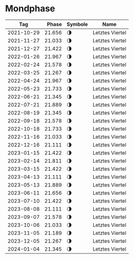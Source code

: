 # Mondphase

Tag        | Phase  | Symbole | Name
-----------|-------:|---|---
2021-10-29 | 21.656 | 🌗 | Letztes Viertel
2021-11-27 | 21.033 | 🌗 | Letztes Viertel
2021-12-27 | 21.422 | 🌗 | Letztes Viertel
2022-01-26 | 21.967 | 🌗 | Letztes Viertel
2022-02-24 | 21.578 | 🌗 | Letztes Viertel
2022-03-25 | 21.267 | 🌗 | Letztes Viertel
2022-04-24 | 21.967 | 🌗 | Letztes Viertel
2022-05-23 | 21.733 | 🌗 | Letztes Viertel
2022-06-21 | 21.345 | 🌗 | Letztes Viertel
2022-07-21 | 21.889 | 🌗 | Letztes Viertel
2022-08-19 | 21.345 | 🌗 | Letztes Viertel
2022-09-18 | 21.578 | 🌗 | Letztes Viertel
2022-10-18 | 21.733 | 🌗 | Letztes Viertel
2022-11-16 | 21.033 | 🌗 | Letztes Viertel
2022-12-16 | 21.111 | 🌗 | Letztes Viertel
2023-01-15 | 21.422 | 🌗 | Letztes Viertel
2023-02-14 | 21.811 | 🌗 | Letztes Viertel
2023-03-15 | 21.422 | 🌗 | Letztes Viertel
2023-04-13 | 21.111 | 🌗 | Letztes Viertel
2023-05-13 | 21.889 | 🌗 | Letztes Viertel
2023-06-11 | 21.656 | 🌗 | Letztes Viertel
2023-07-10 | 21.422 | 🌗 | Letztes Viertel
2023-08-08 | 21.111 | 🌗 | Letztes Viertel
2023-09-07 | 21.578 | 🌗 | Letztes Viertel
2023-10-06 | 21.033 | 🌗 | Letztes Viertel
2023-11-05 | 21.189 | 🌗 | Letztes Viertel
2023-12-05 | 21.267 | 🌗 | Letztes Viertel
2024-01-04 | 21.345 | 🌗 | Letztes Viertel

